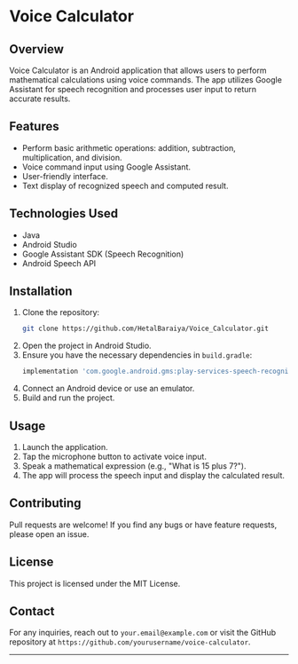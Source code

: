# Voice Calculator

## Overview

Voice Calculator is an Android application that allows users to perform mathematical calculations using voice commands. The app utilizes Google Assistant for speech recognition and processes user input to return accurate results.

## Features

- Perform basic arithmetic operations: addition, subtraction, multiplication, and division.
- Voice command input using Google Assistant.
- User-friendly interface.
- Text display of recognized speech and computed result.

## Technologies Used

- Java
- Android Studio
- Google Assistant SDK (Speech Recognition)
- Android Speech API

## Installation

1. Clone the repository:
   ```bash
   git clone https://github.com/HetalBaraiya/Voice_Calculator.git
   ```
2. Open the project in Android Studio.
3. Ensure you have the necessary dependencies in `build.gradle`:
   ```gradle
   implementation 'com.google.android.gms:play-services-speech-recognition:latest_version'
   ```
4. Connect an Android device or use an emulator.
5. Build and run the project.

## Usage

1. Launch the application.
2. Tap the microphone button to activate voice input.
3. Speak a mathematical expression (e.g., "What is 15 plus 7?").
4. The app will process the speech input and display the calculated result.

## Contributing

Pull requests are welcome! If you find any bugs or have feature requests, please open an issue.

## License

This project is licensed under the MIT License.

## Contact

For any inquiries, reach out to `your.email@example.com` or visit the GitHub repository at `https://github.com/yourusername/voice-calculator`.

---

